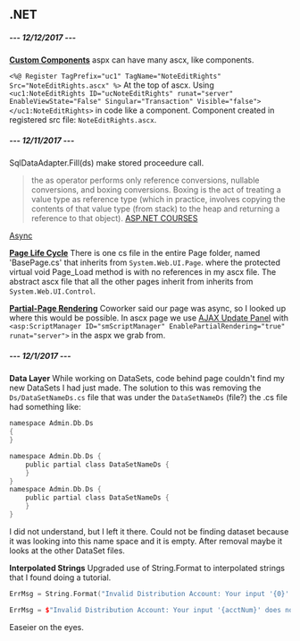 ## .NET
##### --- **12/12/2017** ---
[**Custom Components**](http://www.drdobbs.com/custom-components-in-aspnet-using-c/184401682)
aspx can have many ascx, like components.

`<%@ Register TagPrefix="uc1" TagName="NoteEditRights" Src="NoteEditRights.ascx" %>`
At the top of ascx. Using `<uc1:NoteEditRights ID="ucNoteEditRights" runat="server" EnableViewState="False" Singular="Transaction" Visible="false"></uc1:NoteEditRights>` in code like a component. Component created in registered src file: `NoteEditRights.ascx`.
##### --- **12/11/2017** ---
SqlDataAdapter.Fill(ds) make stored proceedure call.

>the as operator performs only reference conversions, nullable conversions, and boxing conversions.
 Boxing is the act of treating a value type as reference type (which in practice, involves copying the contents of that value type (from stack) to the heap and returning a reference to that object).
[ASP.NET COURSES](https://www.asp.net/freecourses)

[Async](https://docs.microsoft.com/en-us/dotnet/csharp/async)

[**Page Life Cycle**](https://msdn.microsoft.com/en-us/library/ms178472.aspx#login_control_events)
There is one cs file in the entire Page folder, named 'BasePage.cs' that inherits from `System.Web.UI.Page`. where the protected virtual void Page_Load method is with no references in my ascx file. The abstract ascx file that all the other pages inherit from inherits from `System.Web.UI.Control`.

[**Partial-Page Rendering**](https://www.codeproject.com/Tips/656031/How-to-enable-partial-rendering-with-the-AJAX-Upda)
Coworker said our page was async, so I looked up where this would be possible.
In ascx page we use [AJAX Update Panel](https://msdn.microsoft.com/en-us/library/cc295545.aspx) with `<asp:ScriptManager ID="smScriptManager" EnablePartialRendering="true" runat="server">` in the aspx we grab from. 

##### --- **12/1/2017** ---
**Data Layer**
While working on DataSets, code behind page couldn't find my new DataSets I had just made. The solution to this was removing the `Ds/DataSetNameDs.cs` file that was under the `DataSetNameDs` (file?) the .cs file had something like:
```c
namespace Admin.Db.Ds
{
}

namespace Admin.Db.Ds {
    public partial class DataSetNameDs {
    }
}
namespace Admin.Db.Ds {
    public partial class DataSetNameDs {
    }
}
```
I did not understand, but I left it there. Could not be finding dataset because it was looking into this name space and it is empty. After removal maybe it looks at the other DataSet files.

**Interpolated Strings**
Upgraded use of String.Format to interpolated strings that I found doing a tutorial.
```c++
ErrMsg = String.Format("Invalid Distribution Account: Your input '{0}' does not match validation rule '{1}' for type '{2}'.", acctNum, row.ValidationDescr, row.RemitDistributionTypeDescr);

ErrMsg = $"Invalid Distribution Account: Your input '{acctNum}' does not match validation rule '{row.ValidationDescr}' for type '{row.RemitDistributionTypeDescr}'.";
```
Easeier on the eyes.